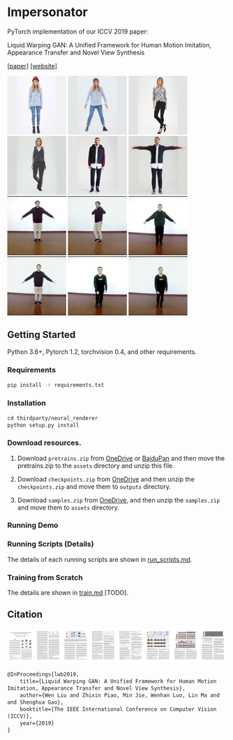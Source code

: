 # Impersonator
PyTorch implementation of our ICCV 2019 paper:

Liquid Warping GAN: A Unified Framework for Human Motion Imitation, Appearance Transfer and Novel View Synthesis

[[paper]](https://arxiv.org/pdf/1909.12224.pdf) [[website]](https://svip-lab.github.io/project/impersonator)

<p float="center">
	<img src='assets/motion/Sweaters-id_0000088807_4_full.jpg' width="135"/>
  	<img src='assets/motion/mixamo_0007_Sweaters-id_0000088807_4_full.gif' width="135"/>
  	<img src='assets/appearance/Sweaters-id_0000337302_4_full.jpg' width="135"/>
	<img src='assets/appearance/Sweaters-id_0000337302_4_full.gif' width="135"/>
	<img src='assets/novel/Jackets_Vests-id_0000071603_4_full.jpg' width="135"/>
    <img src='assets/novel/Jackets_Vests-id_0000071603_4_full.gif' width="135"/>
    <img src='assets/motion/000.jpg' width="135"/>    
  	<img src='assets/motion/mixamo_0031_000.gif' width="135"/>
  	<img src='assets/appearance/001_19_1_000.jpg' width="135"/>
	<img src='assets/appearance/001_19_1_000.gif' width="135"/>
	<img src='assets/novel/novel_3.jpg' width="135"/>
    <img src='assets/novel/novel_3.gif' width="135"/>
</p>

## Getting Started
Python 3.6+, Pytorch 1.2, torchvision 0.4, and other requirements.
### Requirements
``` bash
pip install -r requirements.txt
```

### Installation
```shell
cd thirdparty/neural_renderer
python setup.py install
```

### Download resources.
1. Download `pretrains.zip` from [OneDrive](https://1drv.ms/u/s!AjjUqiJZsj8whLNw4QyntCMsDKQjSg?e=L77Elv) or
[BaiduPan](https://pan.baidu.com/s/11S7Z6Jj3WAfVNxBWyBjW6w) and then move the pretrains.zip to 
the `assets` directory and unzip this file.

2. Download `checkpoints.zip` from [OneDrive](https://1drv.ms/u/s!AjjUqiJZsj8whLNyoEh67Uu0LlxquA?e=dkOnhQ) and then 
unzip the `checkpoints.zip` and move them to `outputs` directory.

3. Download `samples.zip` from [OneDrive](https://1drv.ms/u/s!AjjUqiJZsj8whLNxCKkPaJnqxbbodQ?e=40uty2), and then
unzip the `samples.zip` and move them to `assets` directory.


### Running Demo

### Running Scripts (Details)
The details of each running scripts are shown in [run_scripts.md](doc/run_scripts.md).

### Training from Scratch
The details are shown in [train.md](./doc/train.md) [TODO].

## Citation
![thunmbnail](assets/thumbnail.jpg)
```
@InProceedings{lwb2019,
    title={Liquid Warping GAN: A Unified Framework for Human Motion Imitation, Appearance Transfer and Novel View Synthesis},
    author={Wen Liu and Zhixin Piao, Min Jie, Wenhan Luo, Lin Ma and and Shenghua Gao},
    booktitle={The IEEE International Conference on Computer Vision (ICCV)},
    year={2019}
}
```
